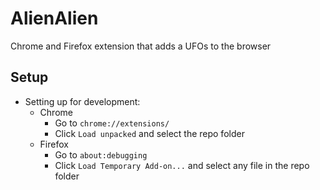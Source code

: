 # AlienAlien
Chrome and Firefox extension that adds a UFOs to the browser

## Setup
  - Setting up for development:
    - Chrome
	  - Go to `chrome://extensions/`
	  - Click `Load unpacked` and select the repo folder
    - Firefox
	  - Go to `about:debugging`
	  - Click `Load Temporary Add-on...` and select any file in the repo folder